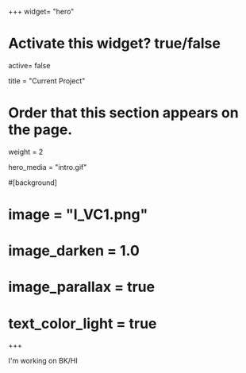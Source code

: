 +++
widget= "hero"

# Activate this widget? true/false
active= false

title = "Current Project"

# Order that this section appears on the page.
weight = 2

hero_media = "intro.gif"

#[background]
#    image = "I_VC1.png"
#    image_darken = 1.0
#    image_parallax = true
#    text_color_light = true
+++

I'm working on BK/HI
